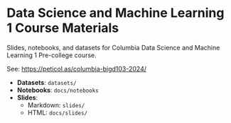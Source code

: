# Data Science and Machine Learning 1 Course Materials

Slides, notebooks, and datasets for Columbia Data Science and Machine Learning 1 Pre-college course.

See:
https://peticol.as/columbia-bigd103-2024/

- **Datasets**: `datasets/`
- **Notebooks**: `docs/notebooks`
- **Slides**:
	- Markdown: `slides/`
	- HTML: `docs/slides/`
